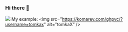 ### Hi there 👋

<!--
**swasthikshetty10/swasthikshetty10** is a ✨ _special_ ✨ repository because its `README.md` (this file) appears on your GitHub profile.

Here are some ideas to get you started:

- 🔭 I’m currently working on ...
- 🌱 I’m currently learning ...
- 👯 I’m looking to collaborate on ...
- 🤔 I’m looking for help with ...
- 💬 Ask me about ...
- 📫 How to reach me: ...
- 😄 Pronouns: ...
- ⚡ Fun fact: ...
-->

![](https://komarev.com/ghpvc/?username=your-github-username)
My example:
<img src=”https://komarev.com/ghpvc/?username=tomkax" alt=”tomkaX” />
